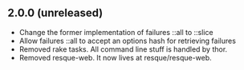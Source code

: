 ## 2.0.0 (unreleased)

* Change the former implementation of failures ::all to ::slice
* Allow failures ::all to accept an options hash for retrieving failures
* Removed rake tasks. All command line stuff is handled by thor.
* Removed resque-web. It now lives at resque/resque-web.
